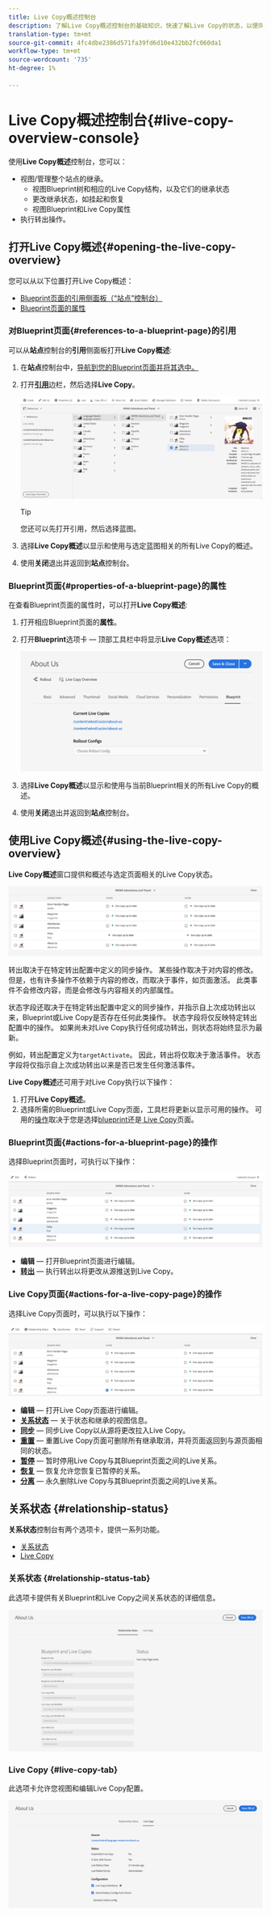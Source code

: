 ```yaml
---
title: Live Copy概述控制台
description: 了解Live Copy概述控制台的基础知识，快速了解Live Copy的状态，以便同步内容。
translation-type: tm+mt
source-git-commit: 4fc4dbe2386d571fa39fd6d10e432bb2fc060da1
workflow-type: tm+mt
source-wordcount: '735'
ht-degree: 1%

---
```



# Live Copy概述控制台{#live-copy-overview-console}

使用&#x200B;**Live Copy概述**&#x200B;控制台，您可以：

* 视图/管理整个站点的继承。
   * 视图Blueprint树和相应的Live Copy结构，以及它们的继承状态
   * 更改继承状态，如挂起和恢复
   * 视图Blueprint和Live Copy属性
* 执行转出操作。

## 打开Live Copy概述{#opening-the-live-copy-overview}

您可以从以下位置打开Live Copy概述：

* [Blueprint页面的引用侧面板（“站点”控制台）](#opening-live-copy-overview-references-for-a-blueprint-page)
* [Blueprint页面的属性](#opening-live-copy-overview-properties-of-a-blueprint-page)

### 对Blueprint页面{#references-to-a-blueprint-page}的引用

可以从&#x200B;**站点**&#x200B;控制台的&#x200B;**引用**&#x200B;侧面板打开&#x200B;**Live Copy概述**:

1. 在&#x200B;**站点**&#x200B;控制台中，[导航到您的Blueprint页面并将其选中。](/help/sites-cloud/authoring/getting-started/basic-handling.md#viewing-and-selecting-resources)
1. 打开&#x200B;**[引用](/help/sites-cloud/authoring/getting-started/basic-handling.md#references)**&#x200B;边栏，然后选择&#x200B;**Live Copy**。

   ![引用边栏中的Live Copy](../assets/live-copy-references.png)

   >[!TIP]
   >
   >您还可以先打开引用，然后选择蓝图。

1. 选择&#x200B;**Live Copy概述**&#x200B;以显示和使用与选定蓝图相关的所有Live Copy的概述。
1. 使用&#x200B;**关闭**&#x200B;退出并返回到&#x200B;**站点**&#x200B;控制台。

### Blueprint页面{#properties-of-a-blueprint-page}的属性

在查看Blueprint页面的属性时，可以打开&#x200B;**Live Copy概述**:

1. 打开相应Blueprint页面的&#x200B;**属性**。
1. 打开&#x200B;**Blueprint**&#x200B;选项卡 — 顶部工具栏中将显示&#x200B;**Live Copy概述**&#x200B;选项：

   ![“Blueprint属性”选项卡](../assets/live-copy-blueprint-tab.png)

1. 选择&#x200B;**Live Copy概述**&#x200B;以显示和使用与当前Blueprint相关的所有Live Copy的概述。

1. 使用&#x200B;**关闭**&#x200B;退出并返回到&#x200B;**站点**&#x200B;控制台。

## 使用Live Copy概述{#using-the-live-copy-overview}

**Live Copy概述**&#x200B;窗口提供和概述与选定页面相关的Live Copy状态。

![“Live Copy概述”窗口](../assets/live-copy-overview.png)

转出取决于在特定转出配置中定义的同步操作。 某些操作取决于对内容的修改。 但是，也有许多操作不依赖于内容的修改，而取决于事件，如页面激活。 此类事件不会修改内容，而是会修改与内容相关的内部属性。

状态字段还取决于在特定转出配置中定义的同步操作，并指示自上次成功转出以来，Blueprint或Live Copy是否存在任何此类操作。 状态字段将仅反映特定转出配置中的操作。 如果尚未对Live Copy执行任何成功转出，则状态将始终显示为最新。

例如，转出配置定义为`targetActivate`。 因此，转出将仅取决于激活事件。 状态字段将仅指示自上次成功转出以来是否已发生任何激活事件。

**Live Copy概述**&#x200B;还可用于对Live Copy执行以下操作：

1. 打开&#x200B;**Live Copy概述**。
1. 选择所需的Blueprint或Live Copy页面，工具栏将更新以显示可用的操作。 可用的[操作](overview.md#terms-used)取决于您是选择[blueprint](#actions-for-a-blueprint-page)还是[ Live Copy](#actions-for-a-live-copy-page)页面。

### Blueprint页面{#actions-for-a-blueprint-page}的操作

选择Blueprint页面时，可执行以下操作：

![Blueprint的Live Copy概述操作](../assets/live-copy-overview-actions-blueprint.png)

* **编辑**  — 打开Blueprint页面进行编辑。
* **[转出](overview.md#rollout-and-synchronize)**  — 执行转出以将更改从源推送到Live Copy。

### Live Copy页面{#actions-for-a-live-copy-page}的操作

选择Live Copy页面时，可以执行以下操作：

![Live Copy的Live Copy概述操作](../assets/live-copy-overview-actions.png)

* **编辑**  — 打开Live Copy页面进行编辑。
* **[关系状态](#relationship-status)**  — 关于状态和继承的视图信息。
* **[同步](overview.md#rollout-and-synchronize)**  — 同步Live Copy以从源将更改拉入Live Copy。
* **[重置](creating-live-copies.md#resetting-a-live-copy-page)**  — 重置Live Copy页面可删除所有继承取消，并将页面返回到与源页面相同的状态。
* **[暂停](overview.md#suspending-and-cancelling-inheritance-and-synchronization)**  — 暂时停用Live Copy与其Blueprint页面之间的Live关系。
* **[恢复](creating-live-copies.md#resuming-inheritance-for-a-page)**  — 恢复允许您恢复已暂停的关系。
* **[分离](overview.md#detaching-a-live-copy)**  — 永久删除Live Copy与其Blueprint页面之间的Live关系。

## 关系状态 {#relationship-status}

**关系状态**&#x200B;控制台有两个选项卡，提供一系列功能。

* [关系状态](#relationship-status-tab)
* [Live Copy](#live-copy-tab)

### 关系状态 {#relationship-status-tab}

此选项卡提供有关Blueprint和Live Copy之间关系状态的详细信息。

![“关系状态”选项卡](../assets/live-copy-relationship-status.png)

### Live Copy {#live-copy-tab}

此选项卡允许您视图和编辑Live Copy配置。

![“Live Copy”选项卡](../assets/live-copy-relationship-status-live-copy.png)
